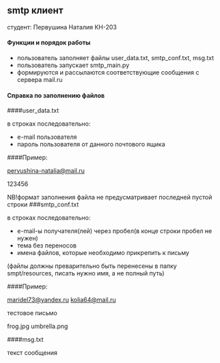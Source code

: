 ## smtp клиент
студент: Первушина Наталия КН-203

#### Функции и порядок работы
* пользователь заполняет файлы user_data.txt, smtp_conf.txt, msg.txt
* пользователь запускает smtp_main.py
* формируются и рассылаются соответствующие сообщения с сервера mail.ru

#### Справка по заполнению файлов
####user_data.txt

в строках последовательно:

* e-mail пользователя
* пароль пользователя от данного почтового ящика

####Пример:

pervushina-natalia@mail.ru

123456

NB!формат заполнения файла не предусматривает последней пустой строки
###smtp_conf.txt

в строках последовательно:

* e-mail-ы получателя(лей) через пробел(в конце строки пробел не нужен)
* тема без переносов
* имена файлов, которые необходимо прикрепить к письму

(файлы должны преварительно быть перенесены в папку smpt/resources,
писать нужно имя, а не полный путь)

####Пример:

maridel73@yandex.ru kolia64@mail.ru

тестовое письмо

frog.jpg umbrella.png

####msg.txt

текст сообщения

